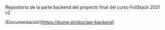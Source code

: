 Repositorio de la parte backend del proyecto final del curso FullStack 2021 v2

(Documentación)[https://bump.sh/doc/api-backend] 
